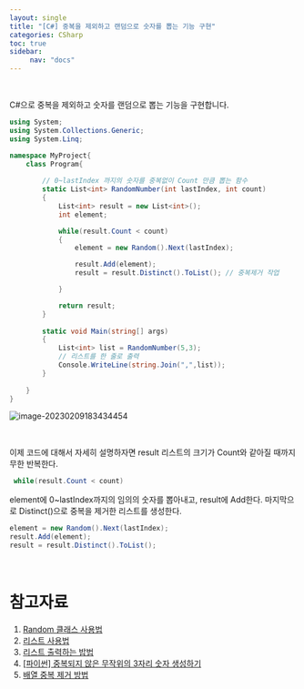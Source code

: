 ```yaml
---
layout: single
title: "[C#] 중복을 제외하고 랜덤으로 숫자를 뽑는 기능 구현"
categories: CSharp
toc: true
sidebar:
     nav: "docs"
---
```




<br/>

C#으로 중복을 제외하고 숫자를 랜덤으로 뽑는 기능을 구현합니다.



```csharp
using System;
using System.Collections.Generic;
using System.Linq;

namespace MyProject{
    class Program{
        
        // 0~lastIndex 까지의 숫자를 중복없이 Count 만큼 뽑는 함수
        static List<int> RandomNumber(int lastIndex, int count)
        {
            List<int> result = new List<int>();
            int element;

            while(result.Count < count)
            {
                element = new Random().Next(lastIndex);

                result.Add(element);
                result = result.Distinct().ToList(); // 중복제거 작업

            }

            return result;
        }
        
        static void Main(string[] args)
        {
            List<int> list = RandomNumber(5,3);
            // 리스트를 한 줄로 출력
            Console.WriteLine(string.Join(",",list));
        }
        
    }
}
```

![image-20230209183434454](..\..\images\2023-02-09-CSharpRandomNumber\image-20230209183434454.png)

<br/>

이제 코드에 대해서 자세히 설명하자면 result 리스트의 크기가 Count와 같아질 때까지 무한 반복한다.

```csharp
 while(result.Count < count)
```



element에 0~lastIndex까지의 임의의 숫자를 뽑아내고, result에 Add한다. 마지막으로 Distinct()으로 중복을 제거한 리스트를 생성한다.

```csharp
element = new Random().Next(lastIndex);
result.Add(element);
result = result.Distinct().ToList();
```

<br/>

# 참고자료

1. [Random 클래스 사용법](https://developer-talk.tistory.com/212)
2. [리스트 사용법](https://codingcoding.tistory.com/383)
3. [리스트 출력하는 밥법](https://pinggoopark.tistory.com/312)
4. [[파이썬] 중복되지 않은 무작위의 3자리 숫자 생성하기](https://opentutorials.org/module/2980/28196)
5. [배열 중복 제거 방법](https://developer-talk.tistory.com/215)


